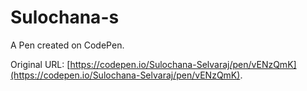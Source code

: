 # Sulochana-s

A Pen created on CodePen.

Original URL: [https://codepen.io/Sulochana-Selvaraj/pen/vENzQmK](https://codepen.io/Sulochana-Selvaraj/pen/vENzQmK).
